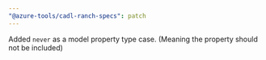 ```yaml
---
"@azure-tools/cadl-ranch-specs": patch
---
```


Added `never` as a model property type case. (Meaning the property should not be included)

